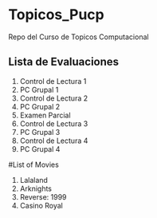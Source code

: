 # Topicos_Pucp
Repo del Curso de Topicos Computacional
## Lista de Evaluaciones ##
1. Control de Lectura 1
2. PC Grupal 1
3. Control de Lectura 2
4. PC Grupal 2
5. Examen Parcial
6. Control de Lectura 3
7. PC Grupal 3
8. Control de Lectura 4
9. PC Grupal 4

#List of Movies
1. Lalaland
2. Arknights
3. Reverse: 1999
4. Casino Royal

